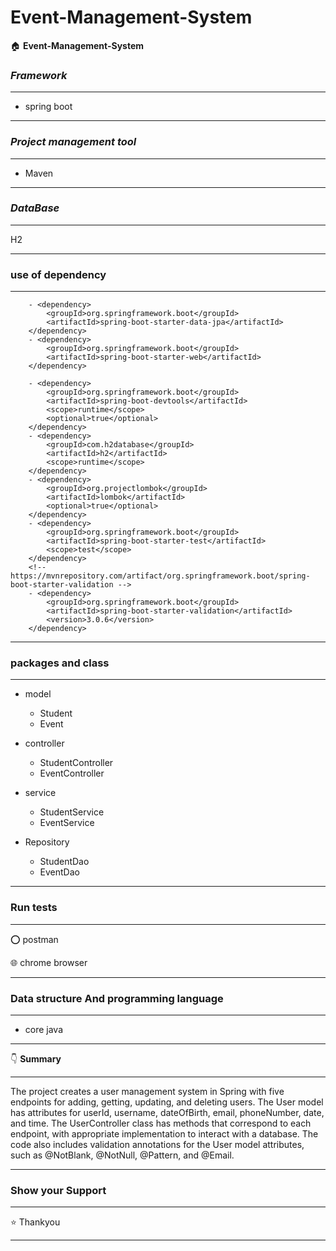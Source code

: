 # Event-Management-System
:house: **Event-Management-System**

### ***Framework***
---------
- spring boot

-------------

### ***Project management tool***
-------
- Maven


-----------------
### ***DataBase***
****************
H2
****************

### **use of dependency**
-----
		- <dependency>
			<groupId>org.springframework.boot</groupId>
			<artifactId>spring-boot-starter-data-jpa</artifactId>
		</dependency>
		- <dependency>
			<groupId>org.springframework.boot</groupId>
			<artifactId>spring-boot-starter-web</artifactId>
		</dependency>

		- <dependency>
			<groupId>org.springframework.boot</groupId>
			<artifactId>spring-boot-devtools</artifactId>
			<scope>runtime</scope>
			<optional>true</optional>
		</dependency>
		- <dependency>
			<groupId>com.h2database</groupId>
			<artifactId>h2</artifactId>
			<scope>runtime</scope>
		</dependency>
		- <dependency>
			<groupId>org.projectlombok</groupId>
			<artifactId>lombok</artifactId>
			<optional>true</optional>
		</dependency>
		- <dependency>
			<groupId>org.springframework.boot</groupId>
			<artifactId>spring-boot-starter-test</artifactId>
			<scope>test</scope>
		</dependency>
		<!-- https://mvnrepository.com/artifact/org.springframework.boot/spring-boot-starter-validation -->
		- <dependency>
			<groupId>org.springframework.boot</groupId>
			<artifactId>spring-boot-starter-validation</artifactId>
			<version>3.0.6</version>
		</dependency>





--------

### **packages and class**

---------
- model 
  - Student
  - Event

- controller
   - StudentController
   - EventController

- service
   - StudentService
   - EventService
- Repository
  - StudentDao
  - EventDao
 
-------------


### **Run tests**

------

⭕ postman 

:globe_with_meridians: chrome browser

********

### **Data structure And programming language**

-----

 - core java
 
 --------

  :point_down: **Summary**
*****
The project creates a user management system in Spring with five endpoints for adding, getting, updating, and deleting users. The User model has attributes for userId, username, dateOfBirth, email, phoneNumber, date, and time. The UserController class has methods that correspond to each endpoint, with appropriate implementation to interact with a database. The code also includes validation annotations for the User model attributes, such as @NotBlank, @NotNull, @Pattern, and @Email.
*****

### **Show your Support** 
****
:star: Thankyou 

****

